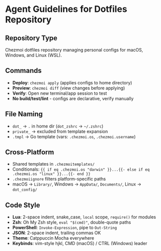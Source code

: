 # Agent Guidelines for Dotfiles Repository

## Repository Type
Chezmoi dotfiles repository managing personal configs for macOS, Windows, and Linux (WSL).

## Commands
- **Deploy**: `chezmoi apply` (applies configs to home directory)
- **Preview**: `chezmoi diff` (view changes before applying)
- **Verify**: Open new terminal/app session to test
- **No build/test/lint** - configs are declarative, verify manually

## File Naming
- `dot_` → `.` in home dir (`dot_zshrc` → `~/.zshrc`)
- `private_` → excluded from template expansion
- `.tmpl` → Go template (vars: `.chezmoi.os`, `.chezmoi.username`)

## Cross-Platform
- Shared templates in `.chezmoitemplates/`
- Conditionals: `{{ if eq .chezmoi.os "darwin" }}...{{- else if eq .chezmoi.os "linux" }}...{{- end }}`
- `.chezmoiignore` filters platform-specific paths
- macOS → `Library/`, Windows → `AppData/`, `Documents/`, Linux → `dot_config/`

## Code Style
- **Lua**: 2-space indent, snake_case, `local` scope, `require()` for modules
- **Zsh**: Oh My Zsh style, `eval "$(cmd)"`, double-quote paths
- **PowerShell**: `Invoke-Expression`, pipe to `Out-String`
- **JSON**: 2-space indent, trailing commas OK
- **Theme**: Catppuccin Mocha everywhere
- **Keybinds**: vim-style hjkl, CMD (macOS) / CTRL (Windows) leader
